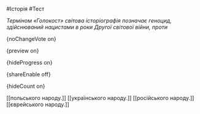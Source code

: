 #Історія #Тест

*Терміном «Голокост» світова історіографія позначає геноцид, здійснюваний нацистами в роки Другої світової війни, проти*

{noChangeVote on}

{preview on}

{hideProgress on}

{shareEnable off}

{hideCount on}

[[польського народу.]]
[[українського народу.]]
[[російського народу.]]
[[єврейського народу.]]
